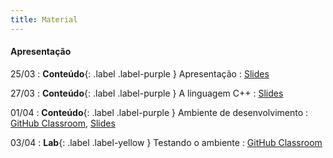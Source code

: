 ```yaml
---
title: Material
---
```


#### Apresentação

25/03
: **Conteúdo**{: .label .label-purple } Apresentação
  : [Slides](https://docs.google.com/presentation/d/15KGFciPQIUf8zmuh-PlVWQGPyZSa5s25dEWf_Q0rlis/edit?usp=sharing)

27/03
: **Conteúdo**{: .label .label-purple } A linguagem C++
  : [Slides](https://docs.google.com/presentation/d/1wsUXNgEvqIECsu3gkETOXXxC70FE8JdApxKvN7pwN7w/edit?usp=sharing)

01/04
: **Conteúdo**{: .label .label-purple } Ambiente de desenvolvimento
  : [GitHub Classroom](https://classroom.github.com/a/XXP2_OiN), [Slides](https://docs.google.com/presentation/d/1hZyD01rh3-4x38rT4VYS_LGsBj00Qk4viGSLplPWBDM/edit?usp=sharing)

03/04
: **Lab**{: .label .label-yellow } Testando o ambiente
  : [GitHub Classroom](https://classroom.github.com/a/pCmX-hNl)


<!-- #### Modularização

10/10
: **Conteúdo**{: .label .label-purple } Modularização
  : [Slides](https://docs.google.com/presentation/d/1EN1vEBzqI06duny4fuUanIpY1cSFvmc8yCFMjX_vW1k/edit?usp=sharing)

15/10
: **Lab**{: .label .label-yellow } Modularização na prática
  : [GitHub Classroom](https://classroom.github.com/a/bqGORhU-)

#### Recursão

17/10
: **Conteúdo**{: .label .label-purple } Recursividade
  : [Slides](https://docs.google.com/presentation/d/1bJwYoZpTnxGPZbIpvqy7kTP16dk-lvseIsB-8uw6Tpk/edit?usp=sharing)

22/10
: **Lab**{: .label .label-yellow } Recursividade na prática
  : [GitHub Classroom](https://classroom.github.com/a/mHQF_wkg)

24/10
: **Revisão**{: .label .label-blue } Recursividade na prática
  : [Slides](#)

#### Introdução a Orientação a Objetos

29/10
: **Conteúdo**{: .label .label-purple } Introdução
  : [Slides](https://docs.google.com/presentation/d/1El8t0GZCqaB-g1jd3AcI4qjDVthWnGA8FZqU2AXJgNw/edit?usp=sharing)

31/10
: **Conteúdo**{: .label .label-purple } Construtores e destrutores
  : [Slides](https://docs.google.com/presentation/d/1_rnXh9etcMgfjI1HCP_BXxyWFoKzpV5AXJuYfJiXxFo/edit?usp=sharing)

05/11
: **Lab**{: .label .label-yellow } POO na prática
  : [GitHub Classroom](https://classroom.github.com/a/BmQ2AAXi)

#### AVALIAÇÃO

07/11
: **PROVA**{: .label .label-red } 1ª avaliação escrita
  : 50% da Unidade 1 

#### Sobrecarga (_overloading_)

12/11
: **Conteúdo**{: .label .label-purple } Sobrecarga de funções e passagem por referência
  : [Slides](https://docs.google.com/presentation/d/1aR3X2HIxYL8sNfMxZEPfqcJB7SQsgoh2mZpJ4LnUB3o/edit?usp=sharing)

12/11
: **Conteúdo**{: .label .label-purple } Sobrecarga de operadores
  : [Slides](https://docs.google.com/presentation/d/1f3d8SjovlS9MuCwMG_CYIl_1eNPTR7svcM_5fNRflNk/edit?usp=sharing)

19/11
: **Lab**{: .label .label-yellow } Sobrecarga de funções e operadores
  : [GitHub Classroom](https://classroom.github.com/a/V7IOYkSC)

#### Programação genérica

03/12
: **Conteúdo**{: .label .label-purple } Templates de funções e classes
  : [Slides](https://docs.google.com/presentation/d/1vl6CnbbvvTA67pmiIqxWr1nNxK0Y_bPkzhQHiCrgmhk/edit?usp=sharing)

05/12
: **Lab-Remoto**{: .label .label-yellow } Templates de funções e classes
  : [GitHub Classroom](https://classroom.github.com/a/t24-Xciw)

#### Herança, classes abstratas e interfaces

10/12
: **Conteúdo**{: .label .label-purple } Herança, classes abstratas e interfaces
  : [Slides](https://docs.google.com/presentation/d/1y8A5XkTgMrlQ165_z0bVEklUhjdzkpg0_vWg2hsZPJs/edit?usp=sharing)

12/12
: **Lab-Remoto**{: .label .label-yellow } Herança
  : [GitHub Classroom](https://classroom.github.com/a/QcbTb6sQ)

#### Gerenciamento de I/O

10/12
: **Conteúdo**{: .label .label-purple } Manipulação de arquivos
  : [Slides](https://docs.google.com/presentation/d/1s0HFf2IxjH5-TwTBRwueWtuqU3H2sJlDQUpz6QxpV90/edit?usp=sharing)

#### Tipos Abstratos de Dados

17/12
: **Conteúdo**{: .label .label-purple } TADs
  : [Slides](https://docs.google.com/presentation/d/11yDFVkqMgxA4LqN5_1g89tIePQKOg9GjOeCQ44f98Ds/edit?usp=sharing)

19/12
: **Conteúdo**{: .label .label-purple } Biblioteca STL
  : [Slides](https://docs.google.com/presentation/d/1qgdSdZ1IeT-RsrAr4-eSmdNVVez084ZA-x8V5BXsmZQ/edit?usp=sharing)

#### AVALIAÇÃO

19/12
: **PROJETO**{: .label .label-red } Projeto Unidade 2
  : [GitHub Classroom](https://classroom.github.com/a/i8jZEZX0)
  : 50% da Unidade 2

19/12
: **PROJETO**{: .label .label-red } Projeto final
  : [GitHub Classroom](https://classroom.github.com/a/TIlrQHKG)
  : 100% da Unidade 3

#### REPOSIÇÃO

30/01
: **REPOSIÇÃO**{: .label .label-red } Projeto Reposição
  : [GitHub Classroom](https://classroom.github.com/a/KQolk4SM) -->




